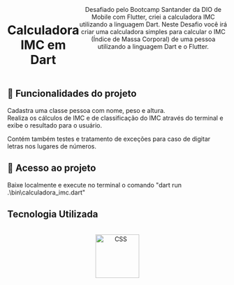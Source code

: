 
<div style="display: flex;" align="center"><br>
<h1>Calculadora IMC em Dart</h1>
Desafiado pelo Bootcamp Santander da DIO de Mobile com Flutter, criei a calculadora IMC utilizando a linguagem Dart.
Neste Desafio você irá criar uma calculadora simples para calcular o IMC (Índice de Massa Corporal) de uma pessoa utilizando a linguagem Dart e o Flutter.
  <br>
</div>



##  :hammer: Funcionalidades do projeto
Cadastra uma classe pessoa com nome, peso e altura. <br>
Realiza os cálculos de IMC e de classificação do IMC através do terminal e exibe o resultado para o usuário.<br>

Contém também testes e tratamento de exceções para caso de digitar letras nos lugares de números.<br>

## :file_folder: Acesso ao projeto
Baixe localmente e execute no terminal o comando "dart run .\bin\calculadora_imc.dart"


## Tecnologia Utilizada
<div style="display: inline_block" align="center"><br>
  <center>
  <img align="center" alt="CSS" height="100" width="100" src="https://github.com/GabrielFMontoni/calculadora-imc-java/assets/121250213/144613af-e940-407e-95ee-fd92b18ec6cb">
  </center>

</div>
